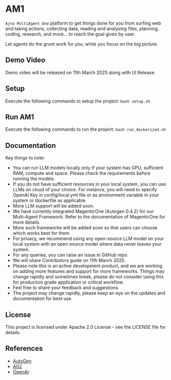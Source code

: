 # AM1
`Ajna MultiAgent One` platform to get things done for you from surfing web and taking actions, collecting data, reading and analysing files, planning, coding, research, and
more... to reach the goal given by user.

Let agents do the grunt work for you, while you focus on the big picture.

## Demo Video
Demo video will be released on 11th March 2025 along with UI Release.

## Setup
Execute the following commands to setup the project:
```bash setup.sh```

## Run AM1
Execute the following commands to run the project:
```bash run_dockerized.sh```

## Documentation
Key things to note:
- You can run LLM models locally only if your system has GPU, sufficient RAM, compute and space. Please check the requirements before running the models.
- If you do not have sufficient resources in your local system, you can use LLMs on cloud of your choice. For instance, you will need to specify OpenAI Key in config/local.yml file or as environment variable in your system or dockerfile as applicable. 
- More LLM support will be added soon.
- We have currently integrated MagenticOne (Autogen 0.4.2) for our Multi-Agent Framework. Refer to the documentation of MagenticOne for more details.
- More such frameworks will be added soon so that users can choose which works best for them.
- For privacy, we recommend using any open-source LLM model on your local system with an open source model where data never leaves your system.
- For any queries, you can raise an issue in GitHub repo.
- We will share Contributors guide on 11th March 2025.
- Please note this is an active development product, and we are working on adding more features and support for more frameworks. Things may change rapidly and sometimes break, please do not consider using this for production grade application or critical workflow.
- Feel free to share your feedback and suggestions.
- The project may change rapidly, please keep an eye on the updates and documentation for best use.

## License
This project is licensed under Apache 2.0 License - see the LICENSE file for details.

## References
- [AutoGen](https://github.com/microsoft/autogen)
- [AG2](https://github.com/ag2ai/ag2)
- [OpenAI](https://openai.com)
